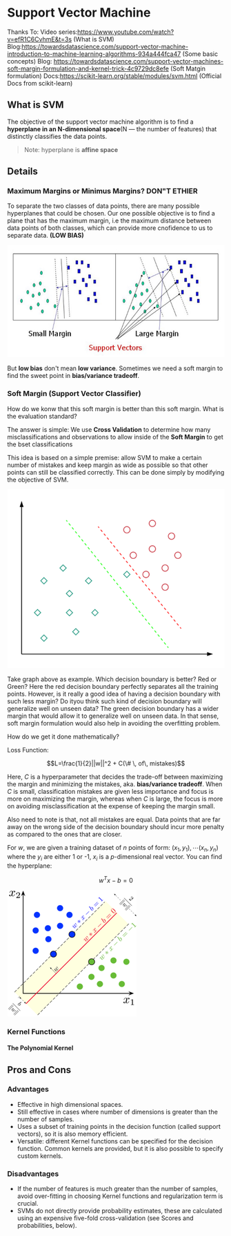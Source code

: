 # Support Vector Machine

Thanks To:
Video series:https://www.youtube.com/watch?v=efR1C6CvhmE&t=3s (What is SVM)
Blog:https://towardsdatascience.com/support-vector-machine-introduction-to-machine-learning-algorithms-934a444fca47 (Some basic concepts)
Blog: https://towardsdatascience.com/support-vector-machines-soft-margin-formulation-and-kernel-trick-4c9729dc8efe (Soft Matgin formulation)
Docs:https://scikit-learn.org/stable/modules/svm.html (Official Docs from scikit-learn)

## What is SVM
The objective of the support vector machine algorithm is to find a **hyperplane in an N-dimensional space**(N — the number of features) that distinctly classifies the data points.
> Note: hyperplane is **affine space**

## Details

### Maximum Margins or Minimus Margins? DON"T ETHIER
To separate the two classes of data points, there are many possible hyperplanes that could be chosen. Our one possible objective is to find a plane that has the maximum margin, i.e the maximum distance between data points of both classes, which can provide more cnofidence to us to separate data. **(LOW BIAS)**

![](Picture/Large%20Margin%20or%20Small%20Margin.jpg)  </br>

But **low bias** don't mean **low variance**. Sometimes we need a soft margin to find the sweet point in **bias/variance tradeoff**.

### Soft Margin (Support Vector Classifier)
How do we konw that this soft margin is better than this soft margin. What is the evaluation standard?

The answer is simple: We use **Cross Validation** to determine how many misclassifications and observations to allow inside of the **Soft Margin** to get the bset classifications

This idea is based on a simple premise: allow SVM to make a certain number of mistakes and keep margin as wide as possible so that other points can still be classified correctly. This can be done simply by modifying the objective of SVM.

![Which one is better](Picture/Which%20one%20is%20better.png)  </br>

Take graph above as example. Which decision boundary is better? Red or Green? Here the red decision boundary perfectly separates all the training points. However, is it really a good idea of having a decision boundary with such less margin? Do ityou think such kind of decision boundary will generalize well on unseen data? The green decision boundary has a wider margin that would allow it to generalize well on unseen data. In that sense, soft margin formulation would also help in avoiding the overfitting problem.

How do we get it done mathematically?

Loss Function:

$$L=\frac{1}{2}||w||^2 + C(\# \, of\, mistakes)$$

Here, $C$ is a hyperparameter that decides the trade-off between maximizing the margin and minimizing the mistakes, aka. **bias/variance tradeoff**.  When $C$ is small, classification mistakes are given less importance and focus is more on maximizing the margin, whereas when $C$ is large, the focus is more on avoiding misclassification at the expense of keeping the margin small.

Also need to note is that, not all mistakes are equal. Data points that are far away on the wrong side of the decision boundary should incur more penalty as compared to the ones that are closer. 

For $w$, we are given a training dataset of $n$ points of form:
$(x_1,y_1), \cdots (x_n, y_n)$
where the $y_i$ are either 1 or -1, $x_i$ is a $p$-dimensional real vector. You can find the hyperplane:

$$w^Tx-b=0$$

![W](Picture/SVM_margin.png) </br>



### Kernel Functions

#### The Polynomial Kernel



## Pros and Cons

### Advantages
* Effective in high dimensional spaces.
* Still effective in cases where number of dimensions is greater than the number of samples.
* Uses a subset of training points in the decision function (called support vectors), so it is also memory efficient.
* Versatile: different Kernel functions can be specified for the decision function. Common kernels are provided, but it is also possible to specify custom kernels.


### Disadvantages
* If the number of features is much greater than the number of samples, avoid over-fitting in choosing Kernel functions and regularization term is crucial.
* SVMs do not directly provide probability estimates, these are calculated using an expensive five-fold cross-validation (see Scores and probabilities, below).